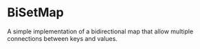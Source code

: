 # BiSetMap

A simple implementation of a bidirectional map that allow multiple connections between keys and values.